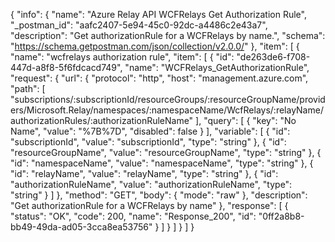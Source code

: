 {
  "info": {
    "name": "Azure Relay API WCFRelays Get Authorization Rule",
    "_postman_id": "aafc2407-5e94-45c0-92dc-a4486c2e43a7",
    "description": "Get authorizationRule for a WCFRelays by name.",
    "schema": "https://schema.getpostman.com/json/collection/v2.0.0/"
  },
  "item": [
    {
      "name": "wcfrelays authorization rule",
      "item": [
        {
          "id": "de263de6-f708-447d-a8f8-5f6fdcacd749",
          "name": "WCFRelays_GetAuthorizationRule",
          "request": {
            "url": {
              "protocol": "http",
              "host": "management.azure.com",
              "path": [
                "subscriptions/:subscriptionId/resourceGroups/:resourceGroupName/providers/Microsoft.Relay/namespaces/:namespaceName/WcfRelays/:relayName/authorizationRules/:authorizationRuleName"
              ],
              "query": [
                {
                  "key": "No Name",
                  "value": "%7B%7D",
                  "disabled": false
                }
              ],
              "variable": [
                {
                  "id": "subscriptionId",
                  "value": "subscriptionId",
                  "type": "string"
                },
                {
                  "id": "resourceGroupName",
                  "value": "resourceGroupName",
                  "type": "string"
                },
                {
                  "id": "namespaceName",
                  "value": "namespaceName",
                  "type": "string"
                },
                {
                  "id": "relayName",
                  "value": "relayName",
                  "type": "string"
                },
                {
                  "id": "authorizationRuleName",
                  "value": "authorizationRuleName",
                  "type": "string"
                }
              ]
            },
            "method": "GET",
            "body": {
              "mode": "raw"
            },
            "description": "Get authorizationRule for a WCFRelays by name"
          },
          "response": [
            {
              "status": "OK",
              "code": 200,
              "name": "Response_200",
              "id": "0ff2a8b8-bb49-49da-ad05-3cca8ea53756"
            }
          ]
        }
      ]
    }
  ]
}